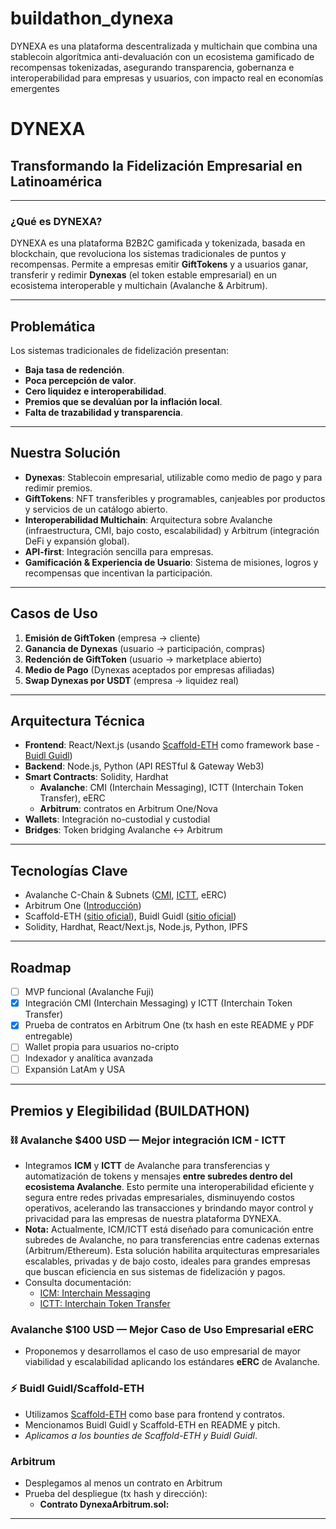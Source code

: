 # buildathon_dynexa
DYNEXA es una plataforma descentralizada y multichain que combina una stablecoin algorítmica anti-devaluación con un ecosistema gamificado de recompensas tokenizadas, asegurando transparencia, gobernanza e interoperabilidad para empresas y usuarios, con impacto real en economías emergentes
# DYNEXA

## Transformando la Fidelización Empresarial en Latinoamérica

---

### ¿Qué es DYNEXA?

DYNEXA es una plataforma B2B2C gamificada y tokenizada, basada en blockchain, que revoluciona los sistemas tradicionales de puntos y recompensas. Permite a empresas emitir **GiftTokens** y a usuarios ganar, transferir y redimir **Dynexas** (el token estable empresarial) en un ecosistema interoperable y multichain (Avalanche & Arbitrum).

---

## Problemática

Los sistemas tradicionales de fidelización presentan:
- **Baja tasa de redención**.
- **Poca percepción de valor**.
- **Cero liquidez e interoperabilidad**.
- **Premios que se devalúan por la inflación local**.
- **Falta de trazabilidad y transparencia**.

---

## Nuestra Solución

- **Dynexas**: Stablecoin empresarial, utilizable como medio de pago y para redimir premios.
- **GiftTokens**: NFT transferibles y programables, canjeables por productos y servicios de un catálogo abierto.
- **Interoperabilidad Multichain**: Arquitectura sobre Avalanche (infraestructura, CMI, bajo costo, escalabilidad) y Arbitrum (integración DeFi y expansión global).
- **API-first**: Integración sencilla para empresas.
- **Gamificación & Experiencia de Usuario**: Sistema de misiones, logros y recompensas que incentivan la participación.

---

## Casos de Uso

1. **Emisión de GiftToken** (empresa → cliente)
2. **Ganancia de Dynexas** (usuario → participación, compras)
3. **Redención de GiftToken** (usuario → marketplace abierto)
4. **Medio de Pago** (Dynexas aceptados por empresas afiliadas)
5. **Swap Dynexas por USDT** (empresa → liquidez real)

---

## Arquitectura Técnica

- **Frontend**: React/Next.js (usando [Scaffold-ETH](https://scaffoldeth.io/) como framework base - [Buidl Guidl](https://buidlguidl.com/))
- **Backend**: Node.js, Python (API RESTful & Gateway Web3)
- **Smart Contracts**: Solidity, Hardhat
    - **Avalanche**: CMI (Interchain Messaging), ICTT (Interchain Token Transfer), eERC
    - **Arbitrum**: contratos en Arbitrum One/Nova
- **Wallets**: Integración no-custodial y custodial
- **Bridges**: Token bridging Avalanche ↔ Arbitrum

---

## Tecnologías Clave

- Avalanche C-Chain & Subnets ([CMI](https://build.avax.network/academy/interchain-messaging), [ICTT](https://build.avax.network/academy/interchain-token-transfer), eERC)
- Arbitrum One ([Introducción](https://docs.arbitrum.io/welcome/arbitrum-gentle-introduction))
- Scaffold-ETH ([sitio oficial](https://scaffoldeth.io/)), Buidl Guidl ([sitio oficial](https://buidlguidl.com/))
- Solidity, Hardhat, React/Next.js, Node.js, Python, IPFS

---

## Roadmap

- [ ] MVP funcional (Avalanche Fuji)
- [x] Integración CMI (Interchain Messaging) y ICTT (Interchain Token Transfer)
- [x] Prueba de contratos en Arbitrum One (tx hash en este README y PDF entregable)
- [ ] Wallet propia para usuarios no-cripto
- [ ] Indexador y analítica avanzada
- [ ] Expansión LatAm y USA

---

## Premios y Elegibilidad (BUILDATHON)

### ⛓️ **Avalanche $400 USD — Mejor integración ICM - ICTT**

- Integramos **ICM** y **ICTT** de Avalanche para transferencias y automatización de tokens y mensajes **entre subredes dentro del ecosistema Avalanche**. Esto permite una interoperabilidad eficiente y segura entre redes privadas empresariales, disminuyendo costos operativos, acelerando las transacciones y brindando mayor control y privacidad para las empresas de nuestra plataforma DYNEXA.
- **Nota:** Actualmente, ICM/ICTT está diseñado para comunicación entre subredes de Avalanche, no para transferencias entre cadenas externas (Arbitrum/Ethereum). Esta solución habilita arquitecturas empresariales escalables, privadas y de bajo costo, ideales para grandes empresas que buscan eficiencia en sus sistemas de fidelización y pagos.
- Consulta documentación:  
    - [ICM: Interchain Messaging](https://build.avax.network/academy/interchain-messaging)  
    - [ICTT: Interchain Token Transfer](https://build.avax.network/academy/interchain-token-transfer)


### **Avalanche $100 USD — Mejor Caso de Uso Empresarial eERC**

- Proponemos y desarrollamos el caso de uso empresarial de mayor viabilidad y escalabilidad aplicando los estándares **eERC** de Avalanche.


### ⚡ **Buidl Guidl/Scaffold-ETH**

- Utilizamos [Scaffold-ETH](https://scaffoldeth.io/) como base para frontend y contratos.
- Mencionamos Buidl Guidl y Scaffold-ETH en README y pitch.
- _Aplicamos a los bounties de Scaffold-ETH y Buidl Guidl_.

###  **Arbitrum**

- Desplegamos al menos un contrato en Arbitrum 
- Prueba del despliegue (tx hash y dirección):  
    - **Contrato DynexaArbitrum.sol:**  
    
---


